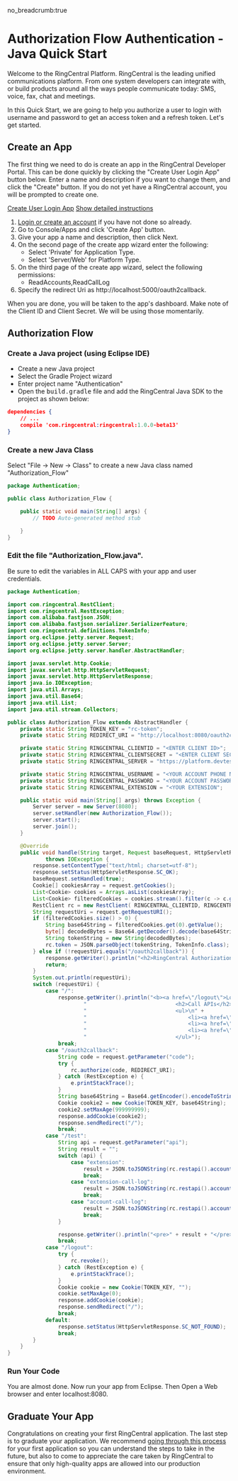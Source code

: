no_breadcrumb:true

# Authorization Flow Authentication - Java Quick Start

Welcome to the RingCentral Platform. RingCentral is the leading unified communications platform. From one system developers can integrate with, or build products around all the ways people communicate today: SMS, voice, fax, chat and meetings.

In this Quick Start, we are going to help you authorize a user to login with username and password to get an access token and a refresh token. Let's get started.


## Create an App

The first thing we need to do is create an app in the RingCentral Developer Portal. This can be done quickly by clicking the "Create User Login App" button below. Enter a name and description if you want to change them, and click the "Create" button. If you do not yet have a RingCentral account, you will be prompted to create one.

<a target="_new" href="https://developer.ringcentral.com/new-app?name=Authorization+Flow+Quick+Start+App&desc=A+simple+app+to+demo+authorizing+user+on+RingCentral&public=false&type=ServerWeb&carriers=7710,7310,3420&permissions=ReadAccounts,ReadCallLog&redirectUri=http://localhost:5000/oauth2callback" class="btn btn-primary">Create User Login App</a>
<a class="btn-link btn-collapse" data-toggle="collapse" href="#create-app-instructions" role="button" aria-expanded="false" aria-controls="create-app-instructions">Show detailed instructions</a>

<div class="collapse" id="create-app-instructions">
<ol>
<li><a href="https://developer.ringcentral.com/login.html#/">Login or create an account</a> if you have not done so already.</li>
<li>Go to Console/Apps and click 'Create App' button.</li>
<li>Give your app a name and description, then click Next.</li>
<li>On the second page of the create app wizard enter the following:
  <ul>
  <li>Select 'Private' for Application Type.</li>
  <li>Select 'Server/Web' for Platform Type.</li>
  </ul>
  </li>
<li>On the third page of the create app wizard, select the following permissions:
  <ul>
    <li>ReadAccounts,ReadCallLog</li>
  </ul>
  </li>
<li>Specify the redirect Uri as http://localhost:5000/oauth2callback.</li>
</ol>
</div>

When you are done, you will be taken to the app's dashboard. Make note of the Client ID and Client Secret. We will be using those momentarily.


## Authorization Flow

### Create a Java project (using Eclipse IDE)

* Create a new Java project
* Select the Gradle Project wizard
* Enter project name "Authentication"
* Open the <tt>build.gradle</tt> file and add the RingCentral Java SDK to the project as shown below:

```json hl_lines="3",linenums="1"
dependencies {
    // ...
    compile 'com.ringcentral:ringcentral:1.0.0-beta13'
}
```

### Create a new Java Class

Select "File -> New -> Class" to create a new Java class named "Authorization_Flow"

```java
package Authentication;

public class Authorization_Flow {

	public static void main(String[] args) {
		// TODO Auto-generated method stub

	}
}
```

### Edit the file "Authorization_Flow.java".

Be sure to edit the variables in ALL CAPS with your app and user credentials.

```java
package Authentication;

import com.ringcentral.RestClient;
import com.ringcentral.RestException;
import com.alibaba.fastjson.JSON;
import com.alibaba.fastjson.serializer.SerializerFeature;
import com.ringcentral.definitions.TokenInfo;
import org.eclipse.jetty.server.Request;
import org.eclipse.jetty.server.Server;
import org.eclipse.jetty.server.handler.AbstractHandler;

import javax.servlet.http.Cookie;
import javax.servlet.http.HttpServletRequest;
import javax.servlet.http.HttpServletResponse;
import java.io.IOException;
import java.util.Arrays;
import java.util.Base64;
import java.util.List;
import java.util.stream.Collectors;

public class Authorization_Flow extends AbstractHandler {
    private static String TOKEN_KEY = "rc-token";
    private static String REDIRECT_URI = "http://localhost:8080/oauth2callback";

    private static String RINGCENTRAL_CLIENTID = "<ENTER CLIENT ID>";
    private static String RINGCENTRAL_CLIENTSECRET = "<ENTER CLIENT SECRET>";
    private static String RINGCENTRAL_SERVER = "https://platform.devtest.ringcentral.com";

    private static String RINGCENTRAL_USERNAME = "<YOUR ACCOUNT PHONE NUMBER>";
    private static String RINGCENTRAL_PASSWORD = "<YOUR ACCOUNT PASSWORD>";
    private static String RINGCENTRAL_EXTENSION = "<YOUR EXTENSION";

    public static void main(String[] args) throws Exception {
        Server server = new Server(8080);
        server.setHandler(new Authorization_Flow());
        server.start();
        server.join();
    }

    @Override
    public void handle(String target, Request baseRequest, HttpServletRequest request, HttpServletResponse response)
            throws IOException {
        response.setContentType("text/html; charset=utf-8");
        response.setStatus(HttpServletResponse.SC_OK);
        baseRequest.setHandled(true);
        Cookie[] cookiesArray = request.getCookies();
        List<Cookie> cookies = Arrays.asList(cookiesArray);
        List<Cookie> filteredCookies = cookies.stream().filter(c -> c.getName().equals(TOKEN_KEY)).collect(Collectors.toList());
        RestClient rc = new RestClient( RINGCENTRAL_CLIENTID, RINGCENTRAL_CLIENTSECRET, RINGCENTRAL_SERVER);
        String requestUri = request.getRequestURI();
        if (filteredCookies.size() > 0) {
            String base64String = filteredCookies.get(0).getValue();
            byte[] decodedBytes = Base64.getDecoder().decode(base64String);
            String tokenString = new String(decodedBytes);
            rc.token = JSON.parseObject(tokenString, TokenInfo.class);
        } else if (!requestUri.equals("/oauth2callback")) {
            response.getWriter().println("<h2>RingCentral Authorization Code Flow Authentication</h2><a href=\"" + rc.authorizeUri(REDIRECT_URI) + "\">Login RingCentral Account</a>");
            return;
        }
        System.out.println(requestUri);
        switch (requestUri) {
            case "/":
                response.getWriter().println("<b><a href=\"/logout\">Logout</a></b>\n" +
                        "                            <h2>Call APIs</h2>\n" +
                        "                            <ul>\n" +
                        "                                <li><a href=\"/test?api=extension\">Read Extension Info</a></li>\n" +
                        "                                <li><a href=\"/test?api=extension-call-log\">Read Extension Call Log</a></li>\n" +
                        "                                <li><a href=\"/test?api=account-call-log\">Read Account Call Log</a></li>\n" +
                        "                            </ul>");
                break;
            case "/oauth2callback":
                String code = request.getParameter("code");
                try {
                    rc.authorize(code, REDIRECT_URI);
                } catch (RestException e) {
                    e.printStackTrace();
                }
                String base64String = Base64.getEncoder().encodeToString(JSON.toJSONString(rc.token).getBytes());
                Cookie cookie2 = new Cookie(TOKEN_KEY, base64String);
                cookie2.setMaxAge(999999999);
                response.addCookie(cookie2);
                response.sendRedirect("/");
                break;
            case "/test":
                String api = request.getParameter("api");
                String result = "";
                switch (api) {
                    case "extension":
                        result = JSON.toJSONString(rc.restapi().account().extension().list(), SerializerFeature.PrettyFormat);
                        break;
                    case "extension-call-log":
                        result = JSON.toJSONString(rc.restapi().account().extension().calllog().list(), SerializerFeature.PrettyFormat);
                        break;
                    case "account-call-log":
                        result = JSON.toJSONString(rc.restapi().account().calllog().list(), SerializerFeature.PrettyFormat);
                        break;
                }

                response.getWriter().println("<pre>" + result + "</pre>");
                break;
            case "/logout":
                try {
                    rc.revoke();
                } catch (RestException e) {
                    e.printStackTrace();
                }
                Cookie cookie = new Cookie(TOKEN_KEY, "");
                cookie.setMaxAge(0);
                response.addCookie(cookie);
                response.sendRedirect("/");
                break;
            default:
                response.setStatus(HttpServletResponse.SC_NOT_FOUND);
                break;
        }
    }
}
```

### Run Your Code

You are almost done. Now run your app from Eclipse. Then Open a Web browser and enter localhost:8080.

## Graduate Your App

Congratulations on creating your first RingCentral application. The last step is to graduate your application. We recommend [going through this process](../../../../basics/production) for your first application so you can understand the steps to take in the future, but also to come to appreciate the care taken by RingCentral to ensure that only high-quality apps are allowed into our production environment.
